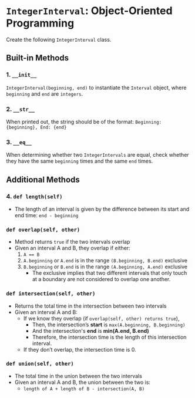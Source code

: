 # `IntegerInterval`: Object-Oriented Programming

Create the following `IntegerInterval` class.

## Built-in Methods
### 1. `__init__`
`IntegerInterval(beginning, end)` to instantiate the `Interval` object, where `beginning` and `end` are `integers`.

### 2. `__str__`
When printed out, the string should be of the format: 
`Beginning: {beginning}, End: {end}`

### 3. `__eq__`
When determining whether two `IntegerIntervals` are equal, check whether they have the same `beginning` times and the same `end` times.

## Additional Methods
### 4. `def length(self)`
- The length of an interval is given by the difference between its start and end time:
`end - beginning`

### `def overlap(self, other)`
- Method returns `true` if the two intervals overlap
- Given an interval A and B, they overlap if either: 
  1. `A == B`  
  2. `A.beginning` or `A.end` is in the range `(B.beginning, B.end)` exclusive  
  3. `B.beginning` or `B.end` is in the range `(A.beginning, A.end)` exclusive  
     - The exclusive implies that two different intervals that only touch at a boundary are not considered to overlap one another.  

### `def intersection(self, other)`
- Returns the total time in the intersection between two intervals
- Given an interval A and B:
  - If we know they overlap (if `overlap(self, other) returns true`),
    - Then, the intersection’s **start** is `max(A.beginning, B.beginning)` 
    - And the intersection's **end** is **min(A.end, B.end)**
    - Therefore, the intersection time is the length of this intersection interval. 
  - If they don’t overlap, the intersection time is 0.

### `def union(self, other)`
- The total time in the union between the two intervals
- Given an interval A and B, the union between the two is:
  - `length of A + length of B - intersection(A, B)`
